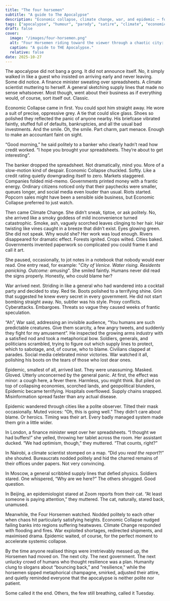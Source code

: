 ```yaml
---
title: "The four horsemen"
subtitle: "A guide to The Apocalypse"
description: "Economic collapse, climate change, war, and epidemic — four Horsemen stroll through the end of the world, leaving chaos, paperwork, and ruined supply chains in their wake."
tags: ["apocalypse", "humour", "parody", "satire", "climate", "economics", "war", "epidemic", "fiction"]
draft: false
cover: 
  image: "/images/four-horsemen.png"
  alt: "Four Horsemen riding toward the viewer through a chaotic city: Economic Collapse, man in grey suit, briefcase, on a black stallion, smirking; Climate Change, woman with tangled hair, glowing green eyes, surrounded by smoke, fire, and floods, on a chestnut horse; War, red-tied man on dark brown horse, orchestrating collapsing supply lines, smirking; Epidemic, masked and gloved they, calm on a grey horse, moving among panicked humans." 
  caption: "A guide to THE Apocalypse."
  relative: false 
date: 2025-10-27
---
```


The apocalypse did not bang a gong. It did not announce itself. No, it simply walked in like a guest who insisted on 
arriving early and never leaving. Some did notice. A finance minister sweating over spreadsheets. A climate 
scientist muttering to herself. A general sketching supply lines that made no sense whatsoever. Most though, 
went about their business as if everything would, of course, sort itself out. Classic.

Economic Collapse came in first. You could spot him straight away. He wore a suit of precise, oppressive grey. A tie 
that could slice glass. Shoes so polished they reflected the panic of anyone nearby. His briefcase vibrated faintly, 
stuffed full of defaults, bankruptcies, and all the usual bad investments. And the smile. Oh, the smile. 
Part charm, part menace. Enough to make an accountant faint on sight.

“Good morning,” he said politely to a banker who clearly hadn’t read how credit worked. “I hope you brought your 
spreadsheets. They’re about to get interesting”.

The banker dropped the spreadsheet. Not dramatically, mind you. More of a slow-motion kind of despair. Economic 
Collapse chuckled. Softly. Like a credit rating quietly downgrading itself to zero. Markets staggered. Companies 
folded mid-memo. Governments printed money with a frantic energy. Ordinary citizens noticed only that their 
paychecks were smaller, queues longer, and social media even louder than usual. Riots started. Popcorn sales 
might have been a sensible side business, but Economic Collapse preferred to just watch.

Then came Climate Change. She didn’t sneak, tiptoe, or ask politely. No, she arrived like a smoky goddess of 
mild inconvenience turned catastrophic. Smoke, ash, vaguely scorched leaves clinging to her hair. Hair 
twisting like vines caught in a breeze that didn’t exist. Eyes glowing green. She did not speak. Why would she? 
Her work was loud enough. Rivers disappeared for dramatic effect. Forests ignited. Crops wilted. Cities baked. 
Governments invented paperwork so complicated you could frame it and call it art.

She paused, occasionally, to jot notes in a notebook that nobody would ever read. One entry read, for example: 
"*City of Venice. Water rising. Residents panicking. Outcome: amusing*". She smiled faintly. Humans never did 
read the signs properly. Honestly, who could blame her?

War arrived next. Striding in like a general who had wandered into a cocktail party and decided to stay. Red 
tie. Boots polished to a terrifying shine. Grin that suggested he knew every secret in every government. 
He did not start bombing straight away. No, subtler was his style. Proxy conflicts. Cyberattacks. Embargoes. 
Threats so vague they caused weeks of frantic speculation.

“Ah”, War said, addressing an invisible audience, “You humans are such predictable creatures. Give them scarcity, 
a few angry tweets, and suddenly they fight for my amusement”. He inspected the growing arms industry with a satisfied 
nod and took a metaphorical bow. Soldiers, generals, and politicians scrambled, trying to figure out which supply 
lines to protect, which to sabotage, and, of course, who to blame. Civilians clapped at parades. Social media 
celebrated minor victories. War watched it all, polishing his boots on the tears of those who lost dear ones.

Epidemic, smallest of all, arrived last. They were unassuming. Masked. Gloved. Utterly unconcerned by the general 
panic. At first, the effect was minor: a cough here, a fever there. Harmless, you might think. But piled on top of 
collapsing economies, scorched lands, and geopolitical blunders, Epidemic became terrifying. Hospitals 
overflowed. Supply chains snapped. Misinformation spread faster than any actual disease.

Epidemic wandered through cities like a polite observer. Tilted their mask occasionally. Muted voices: 
“Oh, this is going well.” They didn’t care about blame. Or heroics. Timing was their art. Every badly managed 
system made them grin a little wider. 

In London, a finance minister wept over her spreadsheets. “I thought we had buffers!” she yelled, throwing her 
tablet across the room. Her assistant ducked. “We had optimism, though,” they muttered. “That counts, right?”

In Nairobi, a climate scientist stomped on a map. “Did you *read the report*?!” she shouted. Bureaucrats nodded 
politely and hid the charred remains of their offices under papers. Not very convincing.

In Moscow, a general scribbled supply lines that defied physics. Soldiers stared. One whispered, “Why are we here?” 
The others shrugged. Good question.

In Beijing, an epidemiologist stared at Zoom reports from their cat. “At least someone is paying attention,” 
they muttered. The cat, naturally, stared back, unamused.

Meanwhile, the Four Horsemen watched. Nodded politely to each other when chaos hit particularly satisfying heights. 
Economic Collapse nudged failing banks into regions suffering heatwaves. Climate Change responded with flooding 
and fires. War exploited shortages, redirected shipments, and maximised drama. Epidemic waited, of course, for the 
perfect moment to accelerate systemic collapse.

By the time anyone realised things were irretrievably messed up, the Horsemen had moved on. The next city. The 
next government. The next unlucky crowd of humans who thought resilience was a plan. Humanity clung to slogans 
about “bouncing back,” and "resilience," while the horsemen sipped metaphorical champagne, smirked, adjusted 
their attire, and quietly reminded everyone that the apocalypse is neither polite nor patient.

Some called it the end. Others, the few still breathing, called it Tuesday.

